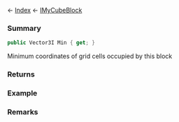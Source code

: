 ← [Index](Api-Index) ← [IMyCubeBlock](VRage.Game.ModAPI.Ingame.IMyCubeBlock)

### Summary

```csharp
public Vector3I Min { get; }
```

Minimum coordinates of grid cells occupied by this block

### Returns

### Example

### Remarks

